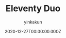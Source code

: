 ---
title: Eleventy Duo
github: https://github.com/yinkakun/eleventy-duo
demo: https://eleventyduo.netlify.app
author: yinkakun
date: 2020-12-27T00:00:00.000Z
ssg:
  - Eleventy
cms:
  - Forestry
category:
  - Blog
description: Eleventy Duo is a minimal and beautiful Eleventy theme for personal blogs.
draft: true
publish_date: '2020-12-27T02:29:57Z'
update_date: '2022-10-07T22:09:17Z'
github_star: 175
github_fork: 40
---